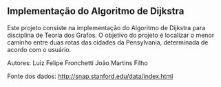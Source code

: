 Implementação do Algoritmo de Dijkstra
---

Este projeto consiste na implementação do Algoritmo de Dijkstra para disciplina de Teoria dos Grafos. O objetivo do projeto é localizar o menor caminho entre duas rotas das cidades da Pensylvania, determinada de acordo com o usuário.

Autores:
  Luiz Felipe Fronchetti
  João Martins Filho 

Fonte dos dados: http://snap.stanford.edu/data/index.html

